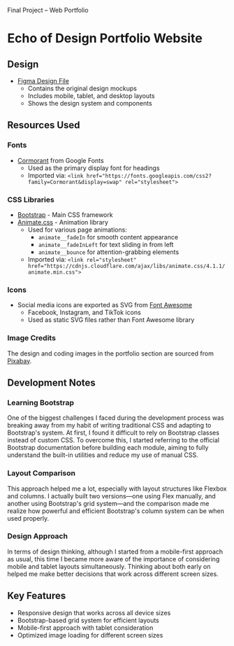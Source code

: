 Final Project – Web Portfolio

# Echo of Design Portfolio Website

## Design
- [Figma Design File](https://www.figma.com/design/Wjf198qQQYdlQP3jcRpOWr/Hi-Fi-Wireframes---Template?node-id=0-1&p=f&t=3ujT1EJr7IPk798R-0)
  - Contains the original design mockups
  - Includes mobile, tablet, and desktop layouts
  - Shows the design system and components


## Resources Used
### Fonts
- [Cormorant](https://fonts.google.com/specimen/Cormorant) from Google Fonts
  - Used as the primary display font for headings
  - Imported via: `<link href="https://fonts.googleapis.com/css2?family=Cormorant&display=swap" rel="stylesheet">`

 ### CSS Libraries
- [Bootstrap](https://getbootstrap.com/) - Main CSS framework
- [Animate.css](https://animate.style/) - Animation library
  - Used for various page animations:
    - `animate__fadeIn` for smooth content appearance
    - `animate__fadeInLeft` for text sliding in from left
    - `animate__bounce` for attention-grabbing elements
  - Imported via: `<link rel="stylesheet" href="https://cdnjs.cloudflare.com/ajax/libs/animate.css/4.1.1/animate.min.css">`


### Icons
- Social media icons are exported as SVG from [Font Awesome](https://fontawesome.com/)
  - Facebook, Instagram, and TikTok icons
  - Used as static SVG files rather than Font Awesome library


### Image Credits
The design and coding images in the portfolio section are sourced from [Pixabay](https://pixabay.com/).


## Development Notes
### Learning Bootstrap
One of the biggest challenges I faced during the development process was breaking away from my habit of writing traditional CSS and adapting to Bootstrap's system. At first, I found it difficult to rely on Bootstrap classes instead of custom CSS. To overcome this, I started referring to the official Bootstrap documentation before building each module, aiming to fully understand the built-in utilities and reduce my use of manual CSS.

### Layout Comparison
This approach helped me a lot, especially with layout structures like Flexbox and columns. I actually built two versions—one using Flex manually, and another using Bootstrap's grid system—and the comparison made me realize how powerful and efficient Bootstrap's column system can be when used properly.

### Design Approach
In terms of design thinking, although I started from a mobile-first approach as usual, this time I became more aware of the importance of considering mobile and tablet layouts simultaneously. Thinking about both early on helped me make better decisions that work across different screen sizes.


## Key Features
- Responsive design that works across all device sizes
- Bootstrap-based grid system for efficient layouts
- Mobile-first approach with tablet consideration
- Optimized image loading for different screen sizes